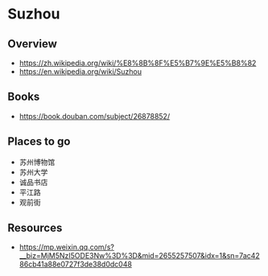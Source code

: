 # Suzhou


## Overview

- https://zh.wikipedia.org/wiki/%E8%8B%8F%E5%B7%9E%E5%B8%82
- https://en.wikipedia.org/wiki/Suzhou


## Books

- https://book.douban.com/subject/26878852/


## Places to go

- 苏州博物馆
- 苏州大学
- 诚品书店
- 平江路
- 观前街


## Resources

- https://mp.weixin.qq.com/s?__biz=MjM5NzI5ODE3Nw%3D%3D&mid=2655257507&idx=1&sn=7ac4286cb41a88e0727f3de38d0dc048
